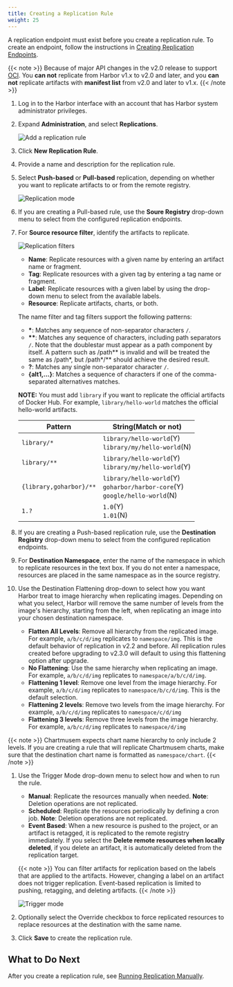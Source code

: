 ```yaml
---
title: Creating a Replication Rule
weight: 25
---
```


A replication endpoint must exist before you create a replication rule. To create an endpoint, follow the instructions in [Creating Replication Endpoints](create-replication-endpoints.md).

{{< note >}}
Because of major API changes in the v2.0 release to support [OCI](https://github.com/opencontainers/distribution-spec).
You **can not** replicate from Harbor v1.x to v2.0 and later, and you **can not** replicate artifacts with **manifest list** from v2.0 and later to v1.x.
{{< /note >}}

1. Log in to the Harbor interface with an account that has Harbor system administrator privileges.
1. Expand **Administration**, and select **Replications**.

   ![Add a replication rule](../../../img/replication-rule1.png)
1. Click **New Replication Rule**.
1. Provide a name and description for the replication rule.
1. Select **Push-based** or **Pull-based** replication, depending on whether you want to replicate artifacts to or from the remote registry.

   ![Replication mode](../../../img/replication-rule2.png)
1. If you are creating a Pull-based rule, use the **Soure Registry** drop-down menu to select from the configured replication endpoints.
1. For **Source resource filter**, identify the artifacts to replicate.  

   ![Replication filters](../../../img/replication-rule3.png)

   * **Name**: Replicate resources with a given name by entering an artifact name or fragment.
   * **Tag**: Replicate resources with a given tag by entering a tag name or fragment.
   * **Label**: Replicate resources with a given label by using the drop-down menu to select from the available labels.
   * **Resource**: Replicate artifacts, charts, or both.

   The name filter and tag filters support the following patterns:

   * **\***: Matches any sequence of non-separator characters `/`.
   * **\*\***: Matches any sequence of characters, including path separators `/`. Note that the doublestar must appear as a path component by itself. A pattern such as /path\*\* is invalid and will be treated the same as /path*, but /path\*/\*\* should achieve the desired result.
   * **?**: Matches any single non-separator character `/`.
   * **{alt1,...}**: Matches a sequence of characters if one of the comma-separated alternatives matches.

   **NOTE:** You must add `library` if you want to replicate the official artifacts of Docker Hub. For example, `library/hello-world` matches the official hello-world artifacts.  

   Pattern | String(Match or not)
   ---------- | -------
   `library/*`      | `library/hello-world`(Y)<br> `library/my/hello-world`(N)
   `library/**`     | `library/hello-world`(Y)<br> `library/my/hello-world`(Y)
   `{library,goharbor}/**` | `library/hello-world`(Y)<br> `goharbor/harbor-core`(Y)<br> `google/hello-world`(N)
   `1.?`      | `1.0`(Y)<br> `1.01`(N)
1. If you are creating a Push-based replication rule, use the **Destination Registry** drop-down menu to select from the configured replication endpoints.
1. For **Destination Namespace**, enter the name of the namespace in which to replicate resources in the  text box. If you do not enter a namespace, resources are placed in the same namespace as in the source registry.

1. Use the Destination Flattening drop-down to select how you want Harbor treat to image hierarchy when replicating images. Depending on what you select, Harbor will remove the same number of levels from the image's hierarchy, starting from the left, when replicating an image into your chosen destination namespace.

    * **Flatten All Levels**: Remove all hierarchy from the replicated image. For example, `a/b/c/d/img` replicates to `namespace/img`. This is the default behavior of replication in v2.2 and before. All replication rules created before upgrading to v2.3.0 will default to using this flattening option after upgrade.
    * **No Flattening**: Use the same hierarchy when replicating an image. For example, `a/b/c/d/img` replicates to `namespace/a/b/c/d/img`.
    * **Flattening 1 level**: Remove one level from the image hierarchy. For example, `a/b/c/d/img` replicates to `namespace/b/c/d/img`. This is the default selection.
    * **Flattening 2 levels**: Remove two levels from the image hierarchy. For example, `a/b/c/d/img` replicates to `namespace/c/d/img`
    * **Flattening 3 levels**: Remove three levels from the image hierarchy. For example, `a/b/c/d/img` replicates to `namespace/d/img`

  {{< note >}}
  Chartmusem expects chart name hierarchy to only include 2 levels. If you are creating a rule that will replicate Chartmusem charts, make sure that the destination chart name is formatted as `namespace/chart`.
  {{< /note >}}

1. Use the Trigger Mode drop-down menu to select how and when to run the rule.
   * **Manual**: Replicate the resources manually when needed. **Note**: Deletion operations are not replicated.
   * **Scheduled**: Replicate the resources periodically by defining a cron job. **Note**: Deletion operations are not replicated.
   * **Event Based**: When a new resource is pushed to the project, or an artifact is retagged, it is replicated to the remote registry immediately. If you select the **Delete remote resources when locally deleted**, if you delete an artifact, it is automatically deleted from the replication target.

   {{< note >}}
   You can filter artifacts for replication based on the labels that are applied to the artifacts. However, changing a label on an artifact does not trigger replication. Event-based replication is limited to pushing, retagging, and deleting artifacts.
   {{< /note >}}

   ![Trigger mode](../../../img/replication-rule5.png)

1. Optionally select the Override checkbox to force replicated resources to replace resources at the destination with the same name.
1. Click **Save** to create the replication rule.  

## What to Do Next

After you create a replication rule, see [Running Replication Manually](manage-replications.md).
